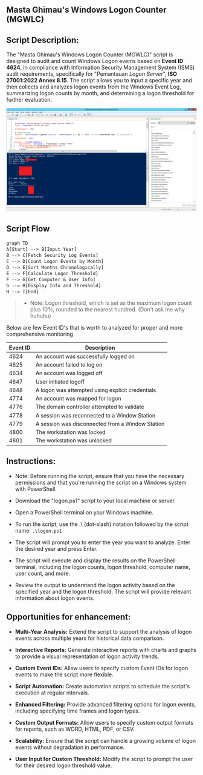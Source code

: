 ## Masta Ghimau's Windows Logon Counter (MGWLC)

## Script Description:

The "Masta Ghimau's Windows Logon Counter (MGWLC)" script is designed to audit and count Windows Logon events based on **Event ID 4624**, in compliance with Information Security Management System (ISMS) audit requirements, specifically for "Pemantauan *Logon Server*", **ISO 27001:2022 Annex 8.15**. The script allows you to input a specific year and then collects and analyzes logon events from the Windows Event Log, summarizing logon counts by month, and determining a logon threshold for further evaluation.

![](https://raw.githubusercontent.com/gh1mau/BlueTeam/main/images/mgwlc.png)
## Script Flow

```mermaid
graph TD
A[Start] --> B[Input Year]
B --> C[Fetch Security Log Events]
C --> D[Count Logon Events by Month]
D --> E[Sort Months Chronologically]
E --> F[Calculate Logon Threshold]
F --> G[Get Computer & User Info]
G --> H[Display Info and Threshold]
H --> I[End]
```

> * Note: Logon threshold, which is set as the maximum logon count plus 10%, rounded to the nearest hundred. (Don't ask me why huhuhu)

Below are few Event ID's that is worth to analyzed for proper and more comprehensive monitoring

| Event ID | Description                                   |
|----------|-----------------------------------------------|
| 4624     | An account was successfully logged on         |
| 4625     | An account failed to log on                   |
| 4634     | An account was logged off                    |
| 4647     | User initiated logoff                        |
| 4648     | A logon was attempted using explicit credentials |
| 4774     | An account was mapped for logon              |
| 4776     | The domain controller attempted to validate |
| 4778     | A session was reconnected to a Window Station |
| 4779     | A session was disconnected from a Window Station |
| 4800     | The workstation was locked                   |
| 4801     | The workstation was unlocked                 |

## Instructions:

 - Note: Before running the script, ensure that you have the necessary
   permissions and that you're running the script on a Windows system
   with PowerShell.
   
 - Download the "logon.ps1" script to your local machine or server.
 
 - Open a PowerShell terminal on your Windows machine.
 
 - To run the script, use the .\ (dot-slash) notation followed by the
   script name: `.\logon.ps1`
   
 - The script will prompt you to enter the year you want to analyze.
   Enter the desired year and press Enter.
   
 - The script will execute and display the results on the PowerShell
   terminal, including the logon counts, logon threshold, computer name,
   user count, and more.
   
 - Review the output to understand the logon activity based on the
   specified year and the logon threshold. The script will provide
   relevant information about logon events.


## Opportunities for enhancement:

 - **Multi-Year Analysis:** Extend the script to support the analysis of
   logon events across multiple years for historical data comparison.
   
 - **Interactive Reports:** Generate interactive reports with charts and
   graphs to provide a visual representation of logon activity trends.
   
 - **Custom Event IDs:** Allow users to specify custom Event IDs for logon
   events to make the script more flexible.
   
 - **Script Automation:** Create automation scripts to schedule the script's execution at regular intervals.
 
 - **Enhanced Filtering:** Provide advanced filtering options for logon events, including specifying time frames and logon types.
 
 - **Custom Output Formats:** Allow users to specify custom output formats for reports, such as WORD, HTML, PDF, or CSV.
 
 - **Scalability:** Ensure that the script can handle a growing volume of
   logon events without degradation in performance.
   
 - **User Input for Custom Threshold:** Modify the script to prompt the user for their desired logon threshold value.
